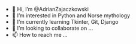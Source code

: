 - 👋 Hi, I’m @AdrianZajaczkowski
- 👀 I’m interested in Python and Norse mythology
- 🌱 I’m currently learning Tkinter, Git, Django
- 💞️ I’m looking to collaborate on ...
- 📫 How to reach me ...

<!---
AdrianZajaczkowski/AdrianZajaczkowski is a ✨ special ✨ repository because its `README.md` (this file) appears on your GitHub profile.
You can click the Preview link to take a look at your changes.
--->

